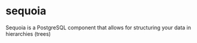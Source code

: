 sequoia
=======

Sequoia is a PostgreSQL component that allows for structuring your data in hierarchies (trees)
